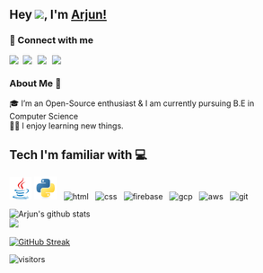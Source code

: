 ## Hey <img src="https://github.com/TheDudeThatCode/TheDudeThatCode/blob/master/Assets/Hi.gif" width="29px">, I'm [Arjun!](https://izzarzn.github.io) 

<h3 align="left">🤝 Connect with me</h3> 
<a href="https://www.linkedin.com/in/izzarzn/">
  <img align="left" width="24px" src="https://www.vectorlogo.zone/logos/linkedin/linkedin-icon.svg"  target="_blank"/>
</a>
<a href="https://twitter.com/izzarzn">
  <img align="left" width="26px" src="https://www.vectorlogo.zone/logos/twitter/twitter-official.svg" />
</a>
<a href="mailto:arjunmeega28@gmail.com">
  <img align="left" width="26px" src="https://www.vectorlogo.zone/logos/gmail/gmail-icon.svg" />
</a>
<a href="https://devfolio.co/@izzarzn">
  <img align="left" width="26px" src="https://cdn1.iconfinder.com/data/icons/logos-and-brands-3/512/84_Dev_logo_logos-512.png" />
</a>

<br />

### About Me 🚀
🎓 I’m an Open-Source enthusiast & I am currently pursuing B.E in Computer Science </br>
👨‍💻 I enjoy learning new things. </br>

## Tech I'm familiar with 💻

<p align="left"> <img src="https://raw.githubusercontent.com/devicons/devicon/master/icons/java/java-original.svg" alt="java" width="40" height="40"/> <img src="https://raw.githubusercontent.com/devicons/devicon/master/icons/python/python-original.svg" alt="python" width="41" height="41"/> &nbsp;  <img src="https://www.vectorlogo.zone/logos/w3_html5/w3_html5-icon.svg" alt="html" width="32" height="35"/> &nbsp; <img src="http://verekia.com/_pages/css3/introduction-css3/img/css3-logo.png" alt="css" width="28" height="35"/> &nbsp; <img src="https://www.vectorlogo.zone/logos/firebase/firebase-icon.svg" alt="firebase" width="28" height="35"/> &nbsp; <img src="https://www.vectorlogo.zone/logos/google_cloud/google_cloud-icon.svg" alt="gcp" width="35" height="34"/> &nbsp; <img src="https://upload.wikimedia.org/wikipedia/commons/thumb/9/93/Amazon_Web_Services_Logo.svg/1280px-Amazon_Web_Services_Logo.svg.png" alt="aws" width="45" height="28"/> &nbsp; <img src="https://www.vectorlogo.zone/logos/git-scm/git-scm-icon.svg" alt="git" width="35" height="35"/> </p>


![Arjun's github stats](https://github-readme-stats.vercel.app/api?username=izzarzn&show_icons=true)
<a href="https://wakatime.com/@izzarzn" target="_blank"><br>
   <img src="https://github-readme-stats.vercel.app/api/top-langs/?username=izzarzn&layout=compact" />
</a>
<br>

[![GitHub Streak](https://github-readme-streak-stats.herokuapp.com/?user=izzarzn&theme=react)](https://git.io/streak-stats)


![visitors](https://visitor-badge.laobi.icu/badge?page_id=izzarzn.izzarzn)
